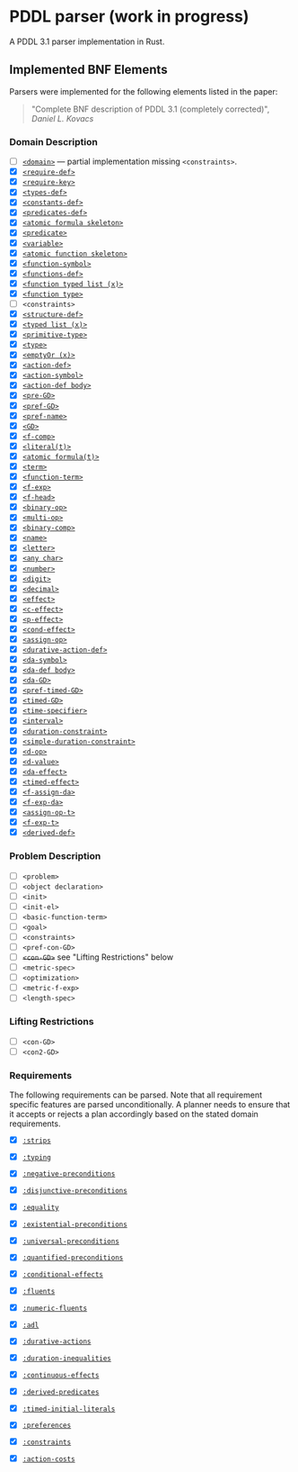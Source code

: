 # PDDL parser (work in progress)

A PDDL 3.1 parser implementation in Rust.

## Implemented BNF Elements

Parsers were implemented for the following elements
listed in the paper:

> "Complete BNF description of PDDL 3.1 (completely corrected)",
> _Daniel L. Kovacs_

### Domain Description

- [ ] [`<domain>`](src/parsers/domain/domain.rs) — partial implementation missing `<constraints>`.
- [x] [`<require-def>`](src/parsers/domain/predicates_def.rs)
- [x] [`<require-key>`](src/parsers/domain/requirements.rs)
- [x] [`<types-def>`](src/parsers/domain/types_def.rs)
- [x] [`<constants-def>`](src/parsers/domain/constants_def.rs)
- [x] [`<predicates-def>`](src/parsers/domain/predicates_def.rs)
- [x] [`<atomic formula skeleton>`](src/parsers/domain/atomic_formula_skeleton.rs)
- [x] [`<predicate>`](src/parsers/domain/predicate.rs)
- [x] [`<variable>`](src/parsers/domain/variable.rs)
- [x] [`<atomic function skeleton>`](src/parsers/domain/atomic_formula_skeleton.rs)
- [x] [`<function-symbol>`](src/parsers/domain/function_symbol.rs)
- [x] [`<functions-def>`](src/parsers/domain/functions_def.rs)
- [x] [`<function typed list (x)>`](src/parsers/domain/function_typed_list.rs)
- [x] [`<function type>`](src/parsers/domain/function_type.rs)
- [ ] `<constraints>`
- [x] [`<structure-def>`](src/parsers/domain/structure_def.rs)
- [x] [`<typed list (x)>`](src/parsers/typed_list.rs)
- [x] [`<primitive-type>`](src/parsers/domain/primitive_type.rs)
- [x] [`<type>`](src/parsers/domain/type.rs)
- [x] [`<emptyOr (x)>`](src/parsers/empty_or.rs)
- [x] [`<action-def>`](src/parsers/domain/action_def.rs)
- [x] [`<action-symbol>`](src/parsers/domain/action_symbol.rs)
- [x] [`<action-def body>`](src/parsers/domain/action_def.rs)
- [x] [`<pre-GD>`](src/parsers/domain/pre_gd.rs)
- [x] [`<pref-GD>`](src/parsers/domain/pref_gd.rs)
- [x] [`<pref-name>`](src/parsers/domain/pref_name.rs)
- [x] [`<GD>`](src/parsers/domain/gd.rs)
- [x] [`<f-comp>`](src/parsers/domain/f_comp.rs)
- [x] [`<literal(t)>`](src/parsers/domain/literal.rs)
- [x] [`<atomic formula(t)>`](src/parsers/domain/atomic_formula.rs)
- [x] [`<term>`](src/parsers/domain/term.rs)
- [x] [`<function-term>`](src/parsers/domain/function_term.rs)
- [x] [`<f-exp>`](src/parsers/domain/f_exp.rs)
- [x] [`<f-head>`](src/parsers/domain/f_head.rs)
- [x] [`<binary-op>`](src/parsers/domain/binary_op.rs)
- [x] [`<multi-op>`](src/parsers/domain/multi_op.rs)
- [x] [`<binary-comp>`](src/parsers/domain/binary_comp.rs)
- [x] [`<name>`](src/parsers/domain/name.rs)
- [x] [`<letter>`](src/parsers/domain/name.rs)
- [x] [`<any char>`](src/parsers/domain/name.rs)
- [x] [`<number>`](src/parsers/domain/number.rs)
- [x] [`<digit>`](src/parsers/domain/number.rs)
- [x] [`<decimal>`](src/parsers/domain/number.rs)
- [x] [`<effect>`](src/parsers/domain/effect.rs)
- [x] [`<c-effect>`](src/parsers/domain/c_effect.rs)
- [x] [`<p-effect>`](src/parsers/domain/p_effect.rs)
- [x] [`<cond-effect>`](src/parsers/domain/cond_effect.rs)
- [x] [`<assign-op>`](src/parsers/domain/assign_op.rs)
- [x] [`<durative-action-def>`](src/parsers/domain/da_def.rs)
- [x] [`<da-symbol>`](src/parsers/domain/da_symbol.rs)
- [x] [`<da-def body>`](src/parsers/domain/da_def.rs)
- [x] [`<da-GD>`](src/parsers/domain/da_gd.rs)
- [x] [`<pref-timed-GD>`](src/parsers/domain/pref_timed_gd.rs)
- [x] [`<timed-GD>`](src/parsers/domain/timed_gd.rs)
- [x] [`<time-specifier>`](src/parsers/domain/time_specifier.rs)
- [x] [`<interval>`](src/parsers/domain/interval.rs)
- [x] [`<duration-constraint>`](src/parsers/domain/duration_constraint.rs)
- [x] [`<simple-duration-constraint>`](src/parsers/domain/simple_duration_constraint.rs)
- [x] [`<d-op>`](src/parsers/domain/d_op.rs)
- [x] [`<d-value>`](src/parsers/domain/d_value.rs)
- [x] [`<da-effect>`](src/parsers/domain/da_effect.rs)
- [x] [`<timed-effect>`](src/parsers/domain/timed_effect.rs)
- [x] [`<f-assign-da>`](src/parsers/domain/f_assign_da.rs)
- [x] [`<f-exp-da>`](src/parsers/domain/f_exp_da.rs)
- [x] [`<assign-op-t>`](src/parsers/domain/assign_op_t.rs)
- [x] [`<f-exp-t>`](src/parsers/domain/f_exp_t.rs)
- [x] [`<derived-def>`](src/parsers/domain/derived_predicate.rs)

### Problem Description

- [ ] `<problem>`
- [ ] `<object declaration>`
- [ ] `<init>`
- [ ] `<init-el>`
- [ ] `<basic-function-term>`
- [ ] `<goal>`
- [ ] `<constraints>`
- [ ] `<pref-con-GD>`
- [ ] ~~`<con-GD>`~~ see "Lifting Restrictions" below
- [ ] `<metric-spec>`
- [ ] `<optimization>`
- [ ] `<metric-f-exp>`
- [ ] `<length-spec>`

### Lifting Restrictions

- [ ] `<con-GD>`
- [ ] `<con2-GD>`

### Requirements

The following requirements can be parsed. Note that all
requirement specific features are parsed unconditionally. 
A planner needs to ensure that it accepts or rejects a 
plan accordingly based on the stated domain requirements.

- [x] [`:strips`](src/parsers/domain/requirements.rs)
- [x] [`:typing`](src/parsers/domain/requirements.rs)
- [x] [`:negative-preconditions`](src/parsers/domain/requirements.rs)
- [x] [`:disjunctive-preconditions`](src/parsers/domain/requirements.rs)
- [x] [`:equality`](src/parsers/domain/requirements.rs)
- [x] [`:existential-preconditions`](src/parsers/domain/requirements.rs)
- [x] [`:universal-preconditions`](src/parsers/domain/requirements.rs)
- [x] [`:quantified-preconditions`](src/parsers/domain/requirements.rs)
- [x] [`:conditional-effects`](src/parsers/domain/requirements.rs)
- [x] [`:fluents`](src/parsers/domain/requirements.rs)
- [x] [`:numeric-fluents`](src/parsers/domain/requirements.rs)
- [x] [`:adl`](src/parsers/domain/requirements.rs)
- [x] [`:durative-actions`](src/parsers/domain/requirements.rs)
- [x] [`:duration-inequalities`](src/parsers/domain/requirements.rs)
- [x] [`:continuous-effects`](src/parsers/domain/requirements.rs)
- [x] [`:derived-predicates`](src/parsers/domain/requirements.rs)
- [x] [`:timed-initial-literals`](src/parsers/domain/requirements.rs)
- [x] [`:preferences`](src/parsers/domain/requirements.rs)
- [x] [`:constraints`](src/parsers/domain/requirements.rs)
- [x] [`:action-costs`](src/parsers/domain/requirements.rs)

